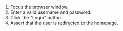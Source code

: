 1. Focus the browser window.
2. Enter a valid username and password.
3. Click the "Login" button.
4. Assert that the user is redirected to the homepage.